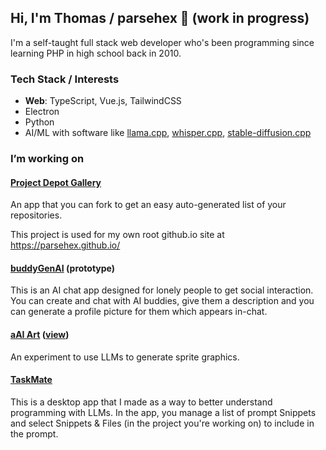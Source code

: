 ## Hi, I'm Thomas / parsehex 👋 (work in progress)

I'm a self-taught full stack web developer who's been programming since learning PHP in high school back in 2010.

### Tech Stack / Interests

- **Web**: TypeScript, Vue.js, TailwindCSS
- Electron
- Python
- AI/ML with software like [llama.cpp](https://github.com/ggml-org/llama.cpp), [whisper.cpp](https://github.com/ggerganov/whisper.cpp), [stable-diffusion.cpp](https://github.com/leejet/stable-diffusion.cpp)

### I’m working on

#### [Project Depot Gallery](https://github.com/ProjectDepot/Gallery)

An app that you can fork to get an easy auto-generated list of your repositories.

This project is used for my own root github.io site at <https://parsehex.github.io/>

#### [buddyGenAI](https://github.com/parsehex/BuddyGenAI) (prototype)

This is an AI chat app designed for lonely people to get social interaction. You can create and chat with AI buddies, give them a description and you can generate a profile picture for them which appears in-chat.

#### [aAI Art](https://github.com/parsehex/sprite-generator) ([view](https://parsehex.github.io/aAI-Art/))

An experiment to use LLMs to generate sprite graphics.

#### [TaskMate](https://github.com/parsehex/TaskMate)

This is a desktop app that I made as a way to better understand programming with LLMs. In the app, you manage a list of prompt Snippets and select Snippets & Files (in the project you're working on) to include in the prompt.
